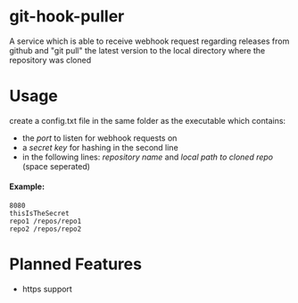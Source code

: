 # git-hook-puller
A service which is able to receive webhook request regarding releases from github and "git pull" the latest version to the local directory where the repository was cloned

# Usage
create a config.txt file in the same folder as the executable which contains:
- the *port* to listen for webhook requests on
- a *secret key* for hashing in the second line
- in the following lines: *repository name* and *local path to cloned repo* (space seperated) 

#### Example:
    8080  
    thisIsTheSecret  
    repo1 /repos/repo1  
    repo2 /repos/repo2  

# Planned Features
- https support
